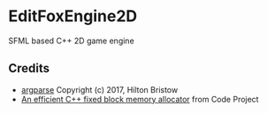 # EditFoxEngine2D
SFML based C++ 2D game engine

## Credits

 - [argparse](https://github.com/hbristow/argparse) Copyright (c) 2017, Hilton Bristow
 - [An efficient C++ fixed block memory allocator](http://www.codeproject.com/Articles/1083210/An-efficient-Cplusplus-fixed-block-memory-allocato) from Code Project